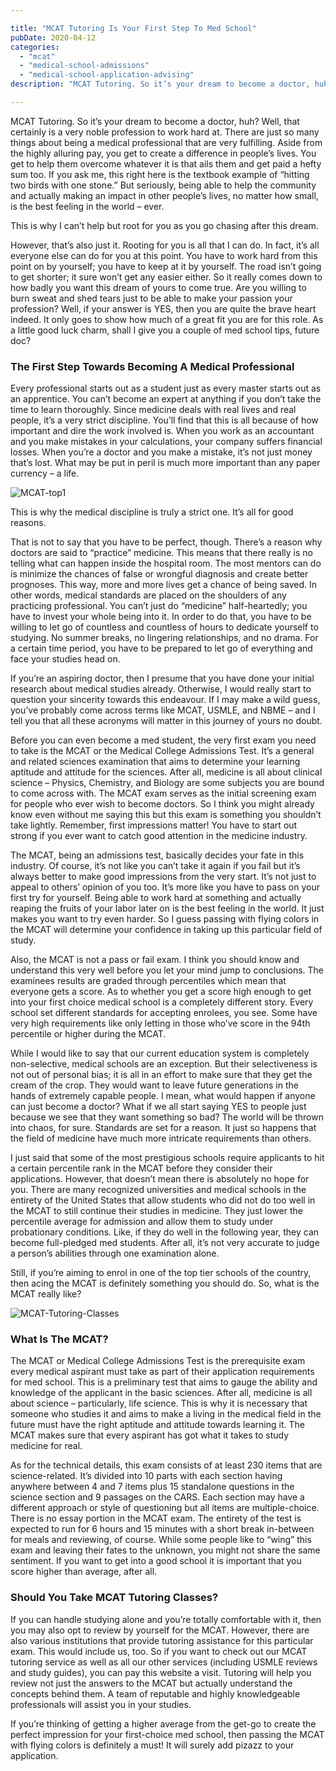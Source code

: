 ```yaml
---

title: "MCAT Tutoring Is Your First Step To Med School"
pubDate: 2020-04-12
categories: 
  - "mcat"
  - "medical-school-admissions"
  - "medical-school-application-advising"
description: "MCAT Tutoring. So it’s your dream to become a doctor, huh? Well, that certainly is a very noble profession to work hard at. There are just so many things a"

---
```



MCAT Tutoring. So it’s your dream to become a doctor, huh? Well, that certainly is a very noble profession to work hard at. There are just so many things about being a medical professional that are very fulfilling. Aside from the highly alluring pay, you get to create a difference in people’s lives. You get to help them overcome whatever it is that ails them and get paid a hefty sum too. If you ask me, this right here is the textbook example of “hitting two birds with one stone.” But seriously, being able to help the community and actually making an impact in other people’s lives, no matter how small, is the best feeling in the world – ever.

This is why I can’t help but root for you as you go chasing after this dream.

However, that’s also just it. Rooting for you is all that I can do. In fact, it’s all everyone else can do for you at this point. You have to work hard from this point on by yourself; you have to keep at it by yourself. The road isn’t going to get shorter; it sure won’t get any easier either. So it really comes down to how badly you want this dream of yours to come true. Are you willing to burn sweat and shed tears just to be able to make your passion your profession? Well, if your answer is YES, then you are quite the brave heart indeed. It only goes to show how much of a great fit you are for this role. As a little good luck charm, shall I give you a couple of med school tips, future doc?

### The First Step Towards Becoming A Medical Professional

Every professional starts out as a student just as every master starts out as an apprentice. You can’t become an expert at anything if you don’t take the time to learn thoroughly. Since medicine deals with real lives and real people, it’s a very strict discipline. You’ll find that this is all because of how important and dire the work involved is. When you work as an accountant and you make mistakes in your calculations, your company suffers financial losses. When you’re a doctor and you make a mistake, it’s not just money that’s lost. What may be put in peril is much more important than any paper currency – a life.

![](https://www.medlearnity.com//images/wp/2020/09/MCAT-top1.jpg "MCAT-top1")

This is why the medical discipline is truly a strict one. It’s all for good reasons.

That is not to say that you have to be perfect, though. There’s a reason why doctors are said to “practice” medicine. This means that there really is no telling what can happen inside the hospital room. The most mentors can do is minimize the chances of false or wrongful diagnosis and create better prognoses. This way, more and more lives get a chance of being saved. In other words, medical standards are placed on the shoulders of any practicing professional. You can’t just do “medicine” half-heartedly; you have to invest your whole being into it. In order to do that, you have to be willing to let go of countless and countless of hours to dedicate yourself to studying. No summer breaks, no lingering relationships, and no drama. For a certain time period, you have to be prepared to let go of everything and face your studies head on.

If you’re an aspiring doctor, then I presume that you have done your initial research about medical studies already. Otherwise, I would really start to question your sincerity towards this endeavour. If I may make a wild guess, you’ve probably come across terms like MCAT, USMLE, and NBME – and I tell you that all these acronyms will matter in this journey of yours no doubt.

Before you can even become a med student, the very first exam you need to take is the MCAT or the Medical College Admissions Test. It’s a general and related sciences examination that aims to determine your learning aptitude and attitude for the sciences. After all, medicine is all about clinical science – Physics, Chemistry, and Biology are some subjects you are bound to come across with. The MCAT exam serves as the initial screening exam for people who ever wish to become doctors. So I think you might already know even without me saying this but this exam is something you shouldn’t take lightly. Remember, first impressions matter! You have to start out strong if you ever want to catch good attention in the medicine industry.

The MCAT, being an admissions test, basically decides your fate in this industry. Of course, it’s not like you can’t take it again if you fail but it’s always better to make good impressions from the very start. It’s not just to appeal to others’ opinion of you too. It’s more like you have to pass on your first try for yourself. Being able to work hard at something and actually reaping the fruits of your labor later on is the best feeling in the world. It just makes you want to try even harder. So I guess passing with flying colors in the MCAT will determine your confidence in taking up this particular field of study.

Also, the MCAT is not a pass or fail exam. I think you should know and understand this very well before you let your mind jump to conclusions. The examinees results are graded through percentiles which mean that everyone gets a score. As to whether you get a score high enough to get into your first choice medical school is a completely different story. Every school set different standards for accepting enrolees, you see. Some have very high requirements like only letting in those who’ve score in the 94th percentile or higher during the MCAT.

While I would like to say that our current education system is completely non-selective, medical schools are an exception. But their selectiveness is not out of personal bias; it is all in an effort to make sure that they get the cream of the crop. They would want to leave future generations in the hands of extremely capable people. I mean, what would happen if anyone can just become a doctor? What if we all start saying YES to people just because we see that they want something so bad? The world will be thrown into chaos, for sure. Standards are set for a reason. It just so happens that the field of medicine have much more intricate requirements than others.

I just said that some of the most prestigious schools require applicants to hit a certain percentile rank in the MCAT before they consider their applications. However, that doesn’t mean there is absolutely no hope for you. There are many recognized universities and medical schools in the entirety of the United States that allow students who did not do too well in the MCAT to still continue their studies in medicine. They just lower the percentile average for admission and allow them to study under probationary conditions. Like, if they do well in the following year, they can become full-pledged med students. After all, it’s not very accurate to judge a person’s abilities through one examination alone.

Still, if you’re aiming to enrol in one of the top tier schools of the country, then acing the MCAT is definitely something you should do. So, what is the MCAT really like?

![](//www.medlearnity.com//images/wp/2020/04/MCAT-Tutoring-Classes-1024x509.jpg "MCAT-Tutoring-Classes")

### **What Is The MCAT?**

The MCAT or Medical College Admissions Test is the prerequisite exam every medical aspirant must take as part of their application requirements for med school. This is a preliminary test that aims to gauge the ability and knowledge of the applicant in the basic sciences. After all, medicine is all about science – particularly, life science. This is why it is necessary that someone who studies it and aims to make a living in the medical field in the future must have the right aptitude and attitude towards learning it. The MCAT makes sure that every aspirant has got what it takes to study medicine for real.

As for the technical details, this exam consists of at least 230 items that are science-related. It’s divided into 10 parts with each section having anywhere between 4 and 7 items plus 15 standalone questions in the science section and 9 passages on the CARS. Each section may have a different approach or style of questioning but all items are multiple-choice. There is no essay portion in the MCAT exam. The entirety of the test is expected to run for 6 hours and 15 minutes with a short break in-between for meals and reviewing, of course. While some people like to “wing” this exam and leaving their fates to the unknown, you might not share the same sentiment. If you want to get into a good school it is important that you score higher than average, after all.   

### **Should You Take MCAT Tutoring Classes?**

If you can handle studying alone and you’re totally comfortable with it, then you may also opt to review by yourself for the MCAT. However, there are also various institutions that provide tutoring assistance for this particular exam. This would include us, too. So if you want to check out our MCAT tutoring service as well as all our other services (including USMLE reviews and study guides), you can pay this website a visit. Tutoring will help you review not just the answers to the MCAT but actually understand the concepts behind them. A team of reputable and highly knowledgeable professionals will assist you in your studies.

If you’re thinking of getting a higher average from the get-go to create the perfect impression for your first-choice med school, then passing the MCAT with flying colors is definitely a must! It will surely add pizazz to your application.
